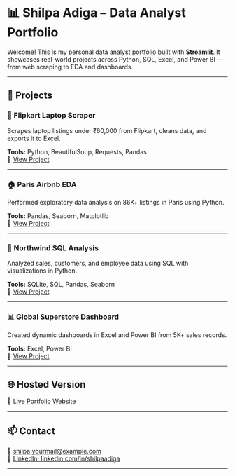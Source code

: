 # 📊 Shilpa Adiga – Data Analyst Portfolio

Welcome! This is my personal data analyst portfolio built with **Streamlit**. It showcases real-world projects across Python, SQL, Excel, and Power BI — from web scraping to EDA and dashboards.

---

## 🚀 Projects

### 🛒 Flipkart Laptop Scraper
Scrapes laptop listings under ₹60,000 from Flipkart, cleans data, and exports it to Excel.

**Tools:** Python, BeautifulSoup, Requests, Pandas  
🔗 [View Project](https://github.com/ShilpaAdiga/flipkart-laptop-scraper)

---

### 🏠 Paris Airbnb EDA
Performed exploratory data analysis on 86K+ listings in Paris using Python.

**Tools:** Pandas, Seaborn, Matplotlib  
🔗 [View Project](https://github.com/ShilpaAdiga/paris-airbnb-analysis)

---

### 🧮 Northwind SQL Analysis
Analyzed sales, customers, and employee data using SQL with visualizations in Python.

**Tools:** SQLite, SQL, Pandas, Seaborn  
🔗 [View Project](https://github.com/ShilpaAdiga/northwind-sql-analysis)

---

### 📊 Global Superstore Dashboard
Created dynamic dashboards in Excel and Power BI from 5K+ sales records.

**Tools:** Excel, Power BI  
🔗 [View Project](https://github.com/ShilpaAdiga/global-superstore-dashboard)

---

## 🌐 Hosted Version

🔗 [Live Portfolio Website](your-streamlit-cloud-url-here)

---

## 📫 Contact

📧 shilpa.yourmail@example.com  
🔗 [LinkedIn: linkedin.com/in/shilpaadiga](https://www.linkedin.com/in/shilpaadiga)

---